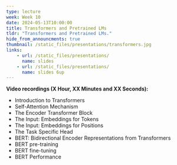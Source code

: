 ```yaml
---
type: lecture
week: Week 10
date: 2024-05-13T10:00:00
title: Transformers and Pretrained LMs
tldr: "Transformers and Pretrained LMs."
hide_from_announcments: true
thumbnail: /static_files/presentations/transformers.jpg
links: 
    - url: /static_files/presentations/
      name: slides
    - url: /static_files/presentations/
      name: slides 6up
---
```

**Video recordings (X Hour, XX Minutes and XX Seconds):**
- Introduction to Transformers
- Self-Attention Mechanism
- The Encoder Transformer Block
- The Input: Embeddings for Tokens
- The Input: Embeddings for Positions
- The Task Specific Head
- BERT: Bidirectional Encoder Representations from Transformers
- BERT pre-training
- BERT fine-tuning
- BERT Performance
